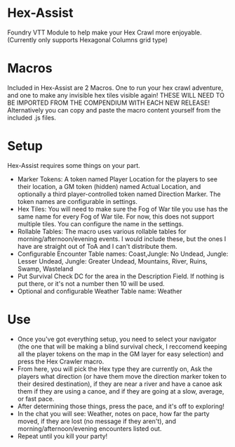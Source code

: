 # Hex-Assist
Foundry VTT Module to help make your Hex Crawl more enjoyable. (Currently only supports Hexagonal Columns grid type)

# Macros
Included in Hex-Assist are 2 Macros. One to run your hex crawl adventure, and one to make any invisible hex tiles visible again!
THESE WILL NEED TO BE IMPORTED FROM THE COMPENDIUM WITH EACH NEW RELEASE! Alternatively you can copy and paste the macro content yourself from the included .js files.

# Setup
Hex-Assist requires some things on your part.
- Marker Tokens: A token named Player Location for the players to see their location, a GM token (hidden) named Actual Location, and optionally a third player-controlled token named Direction Marker. The token names are configurable in settings.
- Hex Tiles: You will need to make sure the Fog of War tile you use has the same name for every Fog of War tile. For now, this does not support multiple tiles. You can configure the name in the settings.
- Rollable Tables: The macro uses various rollable tables for morning/afternoon/evening events. I would include these, but the ones I have are straight out of ToA and I can't distribute them.
- Configurable Encounter Table names: Coast,Jungle: No Undead, Jungle: Lesser Undead, Jungle: Greater Undead, Mountains, River, Ruins, Swamp, Wasteland
- Put Survival Check DC for the area in the Description Field. If nothing is put there, or it's not a number then 10 will be used.
- Optional and configurable Weather Table name: Weather

# Use
- Once you've got everything setup, you need to select your navigator (the one that will be making a blind survival check, I reccomend keeping all the player tokens on the map in the GM layer for easy selection) and press the Hex Crawler macro.
- From here, you will pick the Hex type they are currently on, Ask the players what direction (or have them move the direction marker token to their desired destination), if they are near a river and have a canoe ask them if they are using a canoe, and if they are going at a slow, average, or fast pace.
- After determining those things, press the pace, and it's off to exploring!
- In the chat you will see: Weather, notes on pace, how far the party moved, if they are lost (no message if they aren't), and morning/afternoon/evening encounters listed out.
- Repeat until you kill your party!